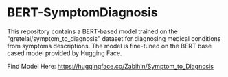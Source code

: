 # BERT-SymptomDiagnosis

This repository contains a BERT-based model trained on the "gretelai/symptom_to_diagnosis" dataset for diagnosing medical conditions from symptoms descriptions. The model is fine-tuned on the BERT base cased model provided by Hugging Face.


Find Model Here:
https://huggingface.co/Zabihin/Symptom_to_Diagnosis
